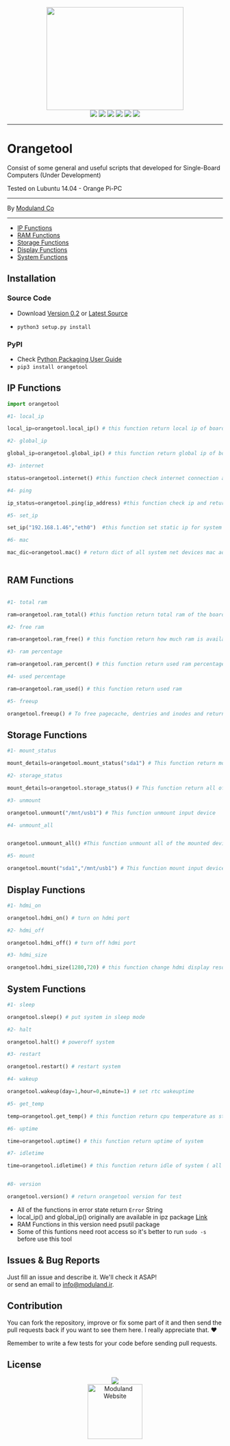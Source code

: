 <div align="center">
<a href="http://www.orangetool.ir"><img src="http://moduland.github.io/Orangetool/images/orangetool.jpg" height=240px width=320px></a>

</br>
<a href="https://scrutinizer-ci.com/g/Moduland/Orangetool/?branch=master"><img src="https://scrutinizer-ci.com/g/Moduland/Orangetool/badges/quality-score.png?b=master"></a>
<a href="https://scrutinizer-ci.com/g/Moduland/Orangetool/build-status/master"><img src="https://scrutinizer-ci.com/g/Moduland/Orangetool/badges/build.png?b=master"></a>
<a href="http://www.python.org"><img src="https://img.shields.io/badge/python-3.3%2C3.4%2C3.5%2C3.6-blue.svg"></a>
<a href="https://badge.fury.io/py/orangetool"><img src="https://badge.fury.io/py/orangetool.svg"></a>
<a href="http://moduland.github.io/Orangetool/doc"><img src="https://img.shields.io/badge/doc-latest-orange.svg"></a>
<a href="http://www.orangetool.ir"><img src="https://img.shields.io/website-up-down-green-red/http/shields.io.svg?label=website"></a>

</div>

----------


# Orangetool
	
Consist of some general and useful scripts that developed for Single-Board Computers (Under Development)					

Tested on Lubuntu 14.04 - Orange Pi-PC

----------
	
By [Moduland Co](http://www.moduland.ir)		

----------

- [IP Functions](#ip-functions)
- [RAM Functions](#ram-functions)
- [Storage Functions](#storage-functions)	
- [Display Functions](#display-functions)
- [System Functions](#system-functions)		
</hr>
</hr>

## Installation
### Source Code
- Download [Version 0.2](https://github.com/moduland/Orangetool/archive/v0.2.zip) or [Latest Source ](https://github.com/Moduland/Orangetool/archive/master.zip)

- `python3 setup.py install`
### PyPI

- Check [Python Packaging User Guide](https://packaging.python.org/installing/)     
- `pip3 install orangetool`

## IP Functions

```python
import orangetool

#1- local_ip

local_ip=orangetool.local_ip() # this function return local ip of board as string

#2- global_ip

global_ip=orangetool.global_ip() # this function return global ip of board as string

#3- internet 

status=orangetool.internet() #this function check internet connection and return True if internet connection is stable

#4- ping

ip_status=orangetool.ping(ip_address) #this function check ip and return True if this ip is available in network and False otherwise

#5- set_ip

set_ip("192.168.1.46","eth0")  #this function set static ip for system

#6- mac

mac_dic=orangetool.mac() # return dict of all system net devices mac addresses



```

## RAM Functions		

```python
 
#1- total ram

ram=orangetool.ram_total() #this function return total ram of the board

#2- free ram

ram=orangetool.ram_free() # this function return how much ram is available in the board

#3- ram percentage

ram=orangetool.ram_percent() # this function return used ram percentage

#4- used percentage

ram=orangetool.ram_used() # this function return used ram 

#5- freeup

orangetool.freeup() # To free pagecache, dentries and inodes and return freeuped amount

```

## Storage Functions				

```python
#1- mount_status

mount_details=orangetool.mount_status("sda1") # This function return mount addresses of input device

#2- storage_status

mount_details=orangetool.storage_status() # This function return all of the inserted storage and their status

#3- unmount

orangetool.unmount("/mnt/usb1") # This function unmount input device

#4- unmount_all


orangetool.unmount_all() #This function unmount all of the mounted devices

#5- mount

orangetool.mount("sda1","/mnt/usb1") # This function mount input device in input addresses

```

## Display Functions				

```python
#1- hdmi_on

orangetool.hdmi_on() # turn on hdmi port

#2- hdmi_off

orangetool.hdmi_off() # turn off hdmi port

#3- hdmi_size

orangetool.hdmi_size(1280,720) # this function change hdmi display resolution

```

## System Functions				

```python
#1- sleep

orangetool.sleep() # put system in sleep mode

#2- halt

orangetool.halt() # poweroff system

#3- restart

orangetool.restart() # restart system

#4- wakeup

orangetool.wakeup(day=1,hour=0,minute=1) # set rtc wakeuptime

#5- get_temp

temp=orangetool.get_temp() # this function return cpu temperature as string

#6- uptime

time=orangetool.uptime() # this function return uptime of system

#7- idletime

time=orangetool.idletime() # this function return idle of system ( all cores)


#8- version

orangetool.version() # return orangetool version for test

```



- All of the functions in error state return `Error` String
- local_ip() and global_ip() originally are available in ipz package [Link](http://github.com/sepandhaghighi/ipz)
- RAM Functions in this version need psutil package
- Some of this funtions need root access so it's better to run ```sudo -s``` before use this tool



## Issues & Bug Reports			

Just fill an issue and describe it. We'll check it ASAP!							
or send an email to [info@moduland.ir](mailto:info@moduland.ir "info@moduland.ir"). 


## Contribution			

You can fork the repository, improve or fix some part of it and then send the pull requests back if you want to see them here. I really appreciate that. ❤️			

Remember to write a few tests for your code before sending pull requests. 


## License
<div align="center">
<a href="https://github.com/Moduland/orangetool/blob/master/LICENSE"><img src="https://img.shields.io/github/license/mashape/apistatus.svg"/></a>
<br/>
<a href="http://www.moduland.ir" target="_blank" title="Moduland Website"><img src="http://www.orangetool.ir/images/moduland.jpg" height="128px" width="128px" alt="Moduland Website"></a>

</div>
			


